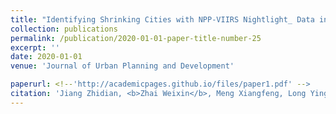 ```yaml
---
title: "Identifying Shrinking Cities with NPP-VIIRS Nightlight_ Data in China"
collection: publications
permalink: /publication/2020-01-01-paper-title-number-25
excerpt: ''
date: 2020-01-01
venue: 'Journal of Urban Planning and Development'

paperurl: <!--'http://academicpages.github.io/files/paper1.pdf' -->
citation: 'Jiang Zhidian, <b>Zhai Weixin</b>, Meng Xiangfeng, Long Ying. Identifying Shrinking Cities with NPP-VIIRS Nightlight Data in China [J]. <i>Journal of Urban Planning and Development</i>, 2020, 146(4): 04020034.'
---
```




<!--This paper is about the number 1. The number 2 is left for future work.-->
 
<!--[Download paper here](http://academicpages.github.io/files/paper1.pdf)-->

<!--Recommended citation: Zhai W, Cheng C. Vagueness in spatial data: A grid-coding approach[C]. proceedings of the 2014 IEEE Geoscience and Remote Sensing Symposium, 2014. IEEE.-->
